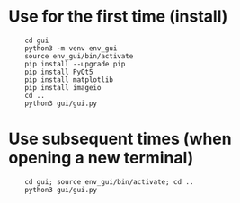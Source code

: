 
# Use for the first time (install)

        cd gui
        python3 -m venv env_gui
        source env_gui/bin/activate
        pip install --upgrade pip
        pip install PyQt5
        pip install matplotlib
        pip install imageio
        cd ..
        python3 gui/gui.py


# Use subsequent times (when opening a new terminal)

        cd gui; source env_gui/bin/activate; cd ..
        python3 gui/gui.py

